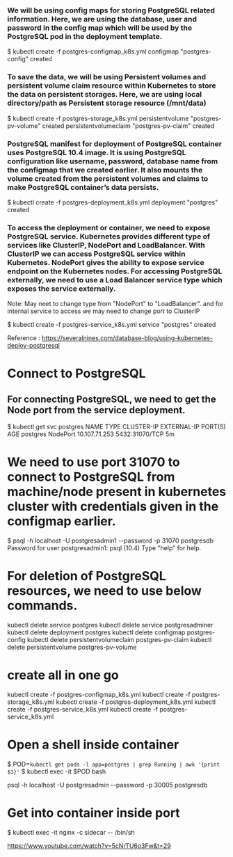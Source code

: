 ### We will be using config maps for storing PostgreSQL related information. Here, we are using the database, user and password in the config map which will be used by the PostgreSQL pod in the deployment template.



$ kubectl create -f postgres-configmap_k8s.yml 
configmap "postgres-config" created


### To save the data, we will be using Persistent volumes and persistent volume claim resource within Kubernetes to store the data on persistent storages. Here, we are using local directory/path as Persistent storage resource (/mnt/data)

$ kubectl create -f postgres-storage_k8s.yml 
persistentvolume "postgres-pv-volume" created
persistentvolumeclaim "postgres-pv-claim" created

### PostgreSQL manifest for deployment of PostgreSQL container uses PostgreSQL 10.4 image. It is using PostgreSQL configuration like username, password, database name from the configmap that we created earlier. It also mounts the volume created from the persistent volumes and claims to make PostgreSQL container’s data persists.

$ kubectl create -f postgres-deployment_k8s.yml 
deployment "postgres" created

### To access the deployment or container, we need to expose PostgreSQL service. Kubernetes provides different type of services like ClusterIP, NodePort and LoadBalancer. With ClusterIP we can access PostgreSQL service within Kubernetes. NodePort gives the ability to expose service endpoint on the Kubernetes nodes. For accessing PostgreSQL externally, we need to use a Load Balancer service type which exposes the service externally.
Note: May neet to change type from "NodePort" to  "LoadBalancer". and for internal service to access we may need to change port to ClusterIP

$ kubectl create -f postgres-service_k8s.yml
service "postgres" created


Reference : https://severalnines.com/database-blog/using-kubernetes-deploy-postgresql

# Connect to PostgreSQL

## For connecting PostgreSQL, we need to get the Node port from the service deployment.

$ kubectl get svc postgres
NAME       TYPE       CLUSTER-IP      EXTERNAL-IP   PORT(S)          AGE
postgres   NodePort   10.107.71.253   <none>        5432:31070/TCP   5m


# We need to use port 31070 to connect to PostgreSQL from machine/node present in kubernetes cluster with credentials given in the configmap earlier.
$ psql -h localhost -U postgresadmin1 --password -p 31070 postgresdb
Password for user postgresadmin1: 
psql (10.4)
Type "help" for help.


  

# For deletion of PostgreSQL resources, we need to use below commands.
kubectl delete service postgres
kubectl delete service postgresadminer
kubectl delete deployment postgres
kubectl delete configmap postgres-config
kubectl delete persistentvolumeclaim postgres-pv-claim
kubectl delete persistentvolume postgres-pv-volume

# create all in one go 
kubectl create -f postgres-configmap_k8s.yml 
kubectl create -f postgres-storage_k8s.yml 
kubectl create -f postgres-deployment_k8s.yml 
kubectl create -f postgres-service_k8s.yml
kubectl create -f postgres-service_k8s.yml



# Open a shell inside container
$ POD=`kubectl get pods -l app=postgres | grep Running | awk '{print $1}'`
$ kubectl exec -it $POD bash


psql -h localhost -U postgresadmin --password -p 30005 postgresdb



# Get into container inside port 
$ kubectl exec -it nginx -c sidecar -- /bin/sh


https://www.youtube.com/watch?v=5cNrTU6o3Fw&t=29


